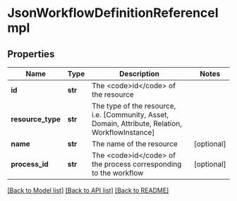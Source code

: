 # JsonWorkflowDefinitionReferenceImpl

## Properties
Name | Type | Description | Notes
------------ | ------------- | ------------- | -------------
**id** | **str** | The &lt;code&gt;id&lt;/code&gt; of the resource | 
**resource_type** | **str** | The type of the resource, i.e. [Community, Asset, Domain, Attribute, Relation, WorkflowInstance] | 
**name** | **str** | The name of the resource | [optional] 
**process_id** | **str** | The &lt;code&gt;id&lt;/code&gt; of the process corresponding to the workflow | [optional] 

[[Back to Model list]](../README.md#documentation-for-models) [[Back to API list]](../README.md#documentation-for-api-endpoints) [[Back to README]](../README.md)


